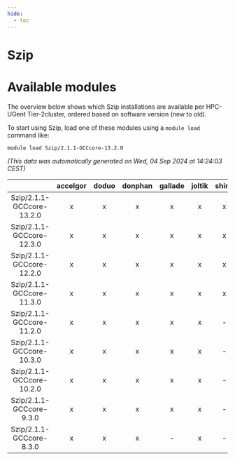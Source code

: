 ```yaml
---
hide:
  - toc
---
```


Szip
====

# Available modules


The overview below shows which Szip installations are available per HPC-UGent Tier-2cluster, ordered based on software version (new to old).

To start using Szip, load one of these modules using a `module load` command like:

```shell
module load Szip/2.1.1-GCCcore-13.2.0
```

*(This data was automatically generated on Wed, 04 Sep 2024 at 14:24:03 CEST)*  

| |accelgor|doduo|donphan|gallade|joltik|shinx|skitty|
| :---: | :---: | :---: | :---: | :---: | :---: | :---: | :---: |
|Szip/2.1.1-GCCcore-13.2.0|x|x|x|x|x|x|x|
|Szip/2.1.1-GCCcore-12.3.0|x|x|x|x|x|x|x|
|Szip/2.1.1-GCCcore-12.2.0|x|x|x|x|x|x|x|
|Szip/2.1.1-GCCcore-11.3.0|x|x|x|x|x|x|x|
|Szip/2.1.1-GCCcore-11.2.0|x|x|x|x|x|-|x|
|Szip/2.1.1-GCCcore-10.3.0|x|x|x|x|x|-|x|
|Szip/2.1.1-GCCcore-10.2.0|x|x|x|x|x|-|x|
|Szip/2.1.1-GCCcore-9.3.0|x|x|x|x|x|-|x|
|Szip/2.1.1-GCCcore-8.3.0|x|x|x|-|x|-|x|
